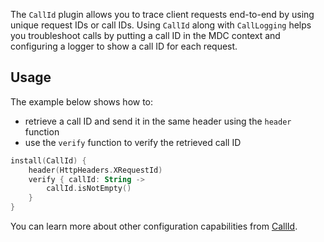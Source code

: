 
The `CallId` plugin allows you to trace client requests end-to-end by using unique request IDs or call IDs. Using `CallId` along with `CallLogging` helps you troubleshoot calls by putting a call ID in the MDC context and configuring a logger to show a call ID for each request.

## Usage

The example below shows how to:
- retrieve a call ID and send it in the same header using the `header` function
- use the `verify` function to verify the retrieved call ID

```kotlin
install(CallId) {
    header(HttpHeaders.XRequestId)
    verify { callId: String ->
        callId.isNotEmpty()
    }
}
```

You can learn more about other configuration capabilities from [CallId](https://ktor.io/docs/call-id.html).
